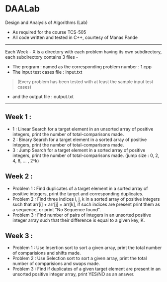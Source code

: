 # DAALab
Design and Analysis of Algorithms (Lab)

* As required for the course TCS-505 
* All code written and tested in C++, courtesy of Manas Pande

***
Each Week - X is a directory with each problem having its own subdirectory,
each subdirectory contains 3 files - 
* The program : named as the corresponding problem number : 1.cpp
* The input test cases file : input.txt 
> (Every problem has been tested with at least the sample input test cases)
* and the output file : output.txt
***

## Week 1 : 
- 1 : Linear Search for a target element in an unsorted array of positive integers, print the number of total-comparisons made.
- 2 : Binary Search for a target element in a sorted array of positive integers, print the number of total-comparisons made.
- 3 : Jump Search for a target element in a sorted array of positive integers, print the number of total-comparisons made. 
              (jump size : 0, 2, 4, 8, ... , 2^k)
## Week 2 :
- Problem 1 : Find duplicates of a target element in a sorted array of positive integers, print the target and corresponding duplicates.
- Problem 2 : Find three indices i, j, k in a sorted array of positive integers such that arr[i] + arr[j] = arr[k], if such indices are present print them as a sequence, or print "No Sequence found".
- Problem 3 : Find number of pairs of integers in an unsorted positive integer array such that their difference is equal to a given key, K.

## Week 3 :
- Problem 1 : Use Insertion sort to sort a given array, print the total number of comparisions and shifts made.
- Problem 2 : Use Selection sort to sort a given array, print the total number of comparisions and swaps made.
- Problem 3 : Find if duplicates of a given target element are present in an unsorted positive integer array, print YES/NO as an answer.
